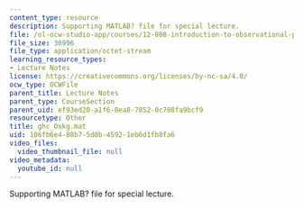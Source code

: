 ```yaml
---
content_type: resource
description: Supporting MATLAB? file for special lecture.
file: /ol-ocw-studio-app/courses/12-808-introduction-to-observational-physical-oceanography-fall-2004/106fb6e488b75d0b45921eb6d1fb8fa6_ghc_Oxkg.mat
file_size: 36996
file_type: application/octet-stream
learning_resource_types:
- Lecture Notes
license: https://creativecommons.org/licenses/by-nc-sa/4.0/
ocw_type: OCWFile
parent_title: Lecture Notes
parent_type: CourseSection
parent_uid: ef93ed20-a1f6-8ea8-7852-0c708fa9bcf9
resourcetype: Other
title: ghc_Oxkg.mat
uid: 106fb6e4-88b7-5d0b-4592-1eb6d1fb8fa6
video_files:
  video_thumbnail_file: null
video_metadata:
  youtube_id: null
---
```

Supporting MATLAB? file for special lecture.